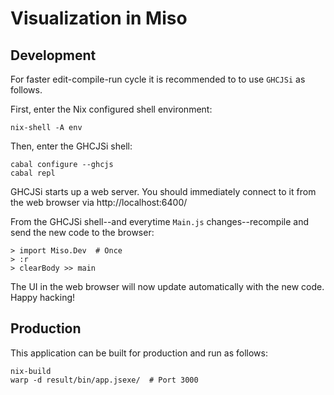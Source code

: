 # Visualization in Miso

## Development

For faster edit-compile-run cycle it is recommended to to use `GHCJSi` as follows.

First, enter the Nix configured shell environment:

```
nix-shell -A env
```

Then, enter the GHCJSi shell:


```
cabal configure --ghcjs
cabal repl
```

GHCJSi starts up a web server. You should immediately connect to it from the web browser via http://localhost:6400/


From the GHCJSi shell--and everytime `Main.js` changes--recompile and send the new code to the browser:

```
> import Miso.Dev  # Once
> :r
> clearBody >> main
```

The UI in the web browser will now update automatically with the new code. Happy hacking!

## Production

This application can be built for production and run as follows:

```
nix-build
warp -d result/bin/app.jsexe/  # Port 3000
```
